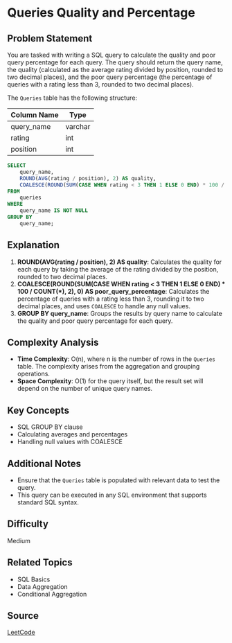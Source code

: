 # Queries Quality and Percentage

## Problem Statement
You are tasked with writing a SQL query to calculate the quality and poor query percentage for each query. The query should return the query name, the quality (calculated as the average rating divided by position, rounded to two decimal places), and the poor query percentage (the percentage of queries with a rating less than 3, rounded to two decimal places).

The `Queries` table has the following structure:

| Column Name   | Type    |
|---------------|---------|
| query_name    | varchar |
| rating        | int     |
| position      | int     |

```sql
SELECT
    query_name,
    ROUND(AVG(rating / position), 2) AS quality,
    COALESCE(ROUND(SUM(CASE WHEN rating < 3 THEN 1 ELSE 0 END) * 100 / COUNT(*), 2), 0) AS poor_query_percentage
FROM
    queries
WHERE
    query_name IS NOT NULL
GROUP BY
    query_name;
```

## Explanation
1. **ROUND(AVG(rating / position), 2) AS quality**: Calculates the quality for each query by taking the average of the rating divided by the position, rounded to two decimal places.
2. **COALESCE(ROUND(SUM(CASE WHEN rating < 3 THEN 1 ELSE 0 END) * 100 / COUNT(*), 2), 0) AS poor_query_percentage**: Calculates the percentage of queries with a rating less than 3, rounding it to two decimal places, and uses `COALESCE` to handle any null values.
3. **GROUP BY query_name**: Groups the results by query name to calculate the quality and poor query percentage for each query.

## Complexity Analysis
- **Time Complexity**: O(n), where n is the number of rows in the `Queries` table. The complexity arises from the aggregation and grouping operations.
- **Space Complexity**: O(1) for the query itself, but the result set will depend on the number of unique query names.

## Key Concepts
- SQL GROUP BY clause
- Calculating averages and percentages
- Handling null values with COALESCE

## Additional Notes
- Ensure that the `Queries` table is populated with relevant data to test the query.
- This query can be executed in any SQL environment that supports standard SQL syntax.

## Difficulty
Medium

## Related Topics
- SQL Basics
- Data Aggregation
- Conditional Aggregation

## Source
[LeetCode](https://leetcode.com/problems/queries-quality-and-percentage/description/?envType=study-plan-v2&envId=top-sql-50)
